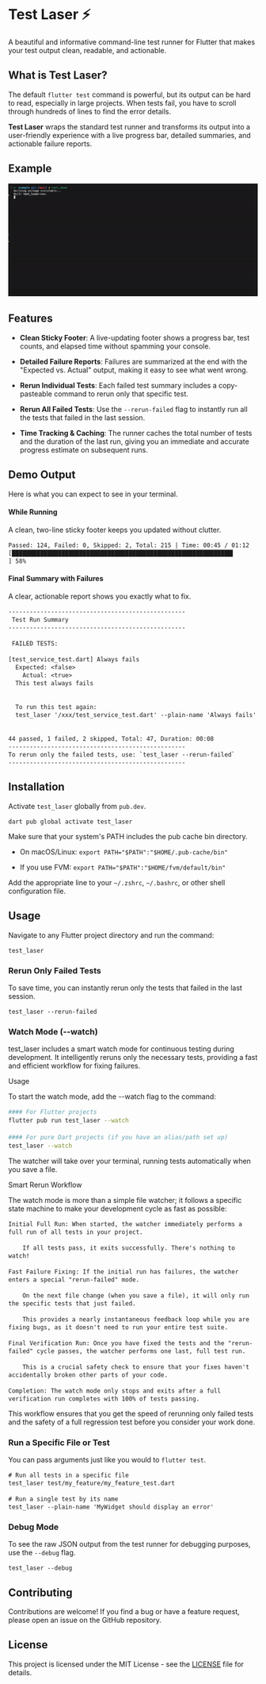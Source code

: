 # Test Laser ⚡️

A beautiful and informative command-line test runner for Flutter that makes your test output clean, readable, and actionable.

## What is Test Laser?

The default `flutter test` command is powerful, but its output can be hard to read, especially in large projects. When tests fail, you have to scroll through hundreds of lines to find the error details.

**Test Laser** wraps the standard test runner and transforms its output into a user-friendly experience with a live progress bar, detailed summaries, and actionable failure reports.

## Example

![Demo of Test Laser in action](https://raw.githubusercontent.com/bassiuz/test_laser/main/assets/example.gif)

## Features

* **Clean Sticky Footer**: A live-updating footer shows a progress bar, test counts, and elapsed time without spamming your console.

* **Detailed Failure Reports**: Failures are summarized at the end with the "Expected vs. Actual" output, making it easy to see what went wrong.

* **Rerun Individual Tests**: Each failed test summary includes a copy-pasteable command to rerun only that specific test.

* **Rerun All Failed Tests**: Use the `--rerun-failed` flag to instantly run all the tests that failed in the last session.

* **Time Tracking & Caching**: The runner caches the total number of tests and the duration of the last run, giving you an immediate and accurate progress estimate on subsequent runs.

## Demo Output

Here is what you can expect to see in your terminal.

#### While Running

A clean, two-line sticky footer keeps you updated without clutter.

```
Passed: 124, Failed: 0, Skipped: 2, Total: 215 | Time: 00:45 / 01:12
[██████████████████████████████████████████████████████████████▍          ] 58%
```

#### Final Summary with Failures

A clear, actionable report shows you exactly what to fix.

```
--------------------------------------------------
 Test Run Summary 
--------------------------------------------------

 FAILED TESTS: 

[test_service_test.dart] Always fails
  Expected: <false>
    Actual: <true>
  This test always fails
  

  To run this test again:
  test_laser '/xxx/test_service_test.dart' --plain-name 'Always fails'


44 passed, 1 failed, 2 skipped, Total: 47, Duration: 00:08
--------------------------------------------------
To rerun only the failed tests, use: `test_laser --rerun-failed`
--------------------------------------------------
```

## Installation

Activate `test_laser` globally from `pub.dev`.

```
dart pub global activate test_laser
```

Make sure that your system's PATH includes the pub cache bin directory.

* On macOS/Linux: `export PATH="$PATH":"$HOME/.pub-cache/bin"`

* If you use FVM: `export PATH="$PATH":"$HOME/fvm/default/bin"`

Add the appropriate line to your `~/.zshrc`, `~/.bashrc`, or other shell configuration file.

## Usage

Navigate to any Flutter project directory and run the command:

```
test_laser
```

### Rerun Only Failed Tests

To save time, you can instantly rerun only the tests that failed in the last session.

```
test_laser --rerun-failed
```

### Watch Mode (--watch)

test_laser includes a smart watch mode for continuous testing during development. It intelligently reruns only the necessary tests, providing a fast and efficient workflow for fixing failures.

Usage

To start the watch mode, add the --watch flag to the command:

```bash
#### For Flutter projects
flutter pub run test_laser --watch

#### For pure Dart projects (if you have an alias/path set up)
test_laser --watch
```

The watcher will take over your terminal, running tests automatically when you save a file.

Smart Rerun Workflow

The watch mode is more than a simple file watcher; it follows a specific state machine to make your development cycle as fast as possible:

    Initial Full Run: When started, the watcher immediately performs a full run of all tests in your project.

        If all tests pass, it exits successfully. There's nothing to watch!

    Fast Failure Fixing: If the initial run has failures, the watcher enters a special "rerun-failed" mode.

        On the next file change (when you save a file), it will only run the specific tests that just failed.

        This provides a nearly instantaneous feedback loop while you are fixing bugs, as it doesn't need to run your entire test suite.

    Final Verification Run: Once you have fixed the tests and the "rerun-failed" cycle passes, the watcher performs one last, full test run.

        This is a crucial safety check to ensure that your fixes haven't accidentally broken other parts of your code.

    Completion: The watch mode only stops and exits after a full verification run completes with 100% of tests passing.

This workflow ensures that you get the speed of rerunning only failed tests and the safety of a full regression test before you consider your work done.


### Run a Specific File or Test

You can pass arguments just like you would to `flutter test`.

```
# Run all tests in a specific file
test_laser test/my_feature/my_feature_test.dart

# Run a single test by its name
test_laser --plain-name 'MyWidget should display an error'
```

### Debug Mode

To see the raw JSON output from the test runner for debugging purposes, use the `--debug` flag.

```
test_laser --debug
```

## Contributing

Contributions are welcome! If you find a bug or have a feature request, please open an issue on the GitHub repository.

## License

This project is licensed under the MIT License - see the [LICENSE](LICENSE) file for details.
